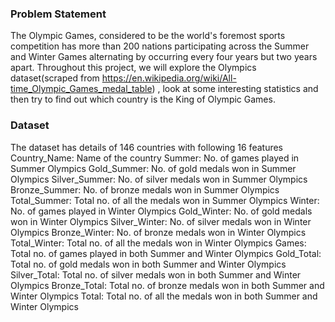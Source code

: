 ### Problem Statement
The Olympic Games, considered to be the world's foremost sports competition has more than 200 nations participating across the Summer and Winter Games alternating by occurring every four years but two years apart.
Throughout this project, we will explore the Olympics dataset(scraped from https://en.wikipedia.org/wiki/All-time_Olympic_Games_medal_table) , look at some interesting statistics and then try to find out which country is the King of Olympic Games.


### Dataset
The dataset has details of 146 countries with following 16 features
Country_Name: Name of the country
Summer: No. of games played in Summer Olympics
Gold_Summer:	No. of gold medals won in Summer Olympics
Silver_Summer:	No. of silver medals won in Summer Olympics
Bronze_Summer:	No. of bronze medals won in Summer Olympics
Total_Summer:	Total no. of all the medals won in Summer Olympics
Winter:	No. of games played in Winter Olympics
Gold_Winter:	No. of gold medals won in Winter Olympics
Silver_Winter:	No. of silver medals won in Winter Olympics
Bronze_Winter:	No. of bronze medals won in Winter Olympics
Total_Winter:	Total no. of all the medals won in Winter Olympics
Games: Total no. of games played in both Summer and Winter Olympics
Gold_Total:	Total no. of gold medals won in both Summer and Winter Olympics
Silver_Total:	Total no. of silver medals won in both Summer and Winter Olympics
Bronze_Total:	Total no. of bronze medals won in both Summer and Winter Olympics
Total:	Total no. of all the medals won in both Summer and Winter Olympics


